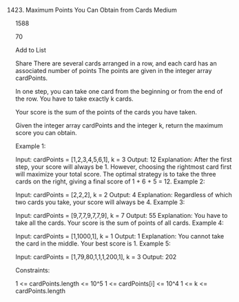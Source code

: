 1423. Maximum Points You Can Obtain from Cards
Medium

1588

70

Add to List

Share
There are several cards arranged in a row, and each card has an associated number of points The points are given in the integer array cardPoints.

In one step, you can take one card from the beginning or from the end of the row. You have to take exactly k cards.

Your score is the sum of the points of the cards you have taken.

Given the integer array cardPoints and the integer k, return the maximum score you can obtain.



Example 1:

Input: cardPoints = [1,2,3,4,5,6,1], k = 3
Output: 12
Explanation: After the first step, your score will always be 1. However, choosing the rightmost card first will maximize your total score. The optimal strategy is to take the three cards on the right, giving a final score of 1 + 6 + 5 = 12.
Example 2:

Input: cardPoints = [2,2,2], k = 2
Output: 4
Explanation: Regardless of which two cards you take, your score will always be 4.
Example 3:

Input: cardPoints = [9,7,7,9,7,7,9], k = 7
Output: 55
Explanation: You have to take all the cards. Your score is the sum of points of all cards.
Example 4:

Input: cardPoints = [1,1000,1], k = 1
Output: 1
Explanation: You cannot take the card in the middle. Your best score is 1.
Example 5:

Input: cardPoints = [1,79,80,1,1,1,200,1], k = 3
Output: 202


Constraints:

1 <= cardPoints.length <= 10^5
1 <= cardPoints[i] <= 10^4
1 <= k <= cardPoints.length
